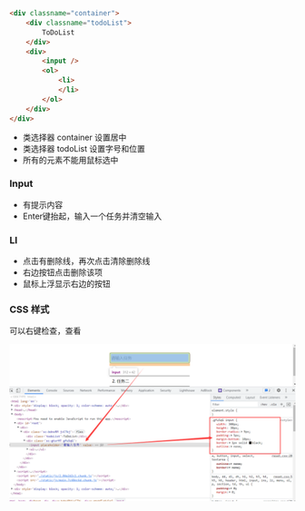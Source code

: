 ```HTML
<div classname="container">
    <div classname="todoList">
        ToDoList
    </div>
    <div>
        <input />
        <ol>
            <li>
            </li>
        </ol>
    </div>
</div>
```

- 类选择器 container 设置居中
- 类选择器 todoList 设置字号和位置
- 所有的元素不能用鼠标选中

### Input

- 有提示内容
- Enter键抬起，输入一个任务并清空输入

### LI

- 点击有删除线，再次点击清除删除线
- 右边按钮点击删除该项
- 鼠标上浮显示右边的按钮

### CSS 样式

可以右键检查，查看

![image-20210729174536551](./images/image-20210729174536551.png)
